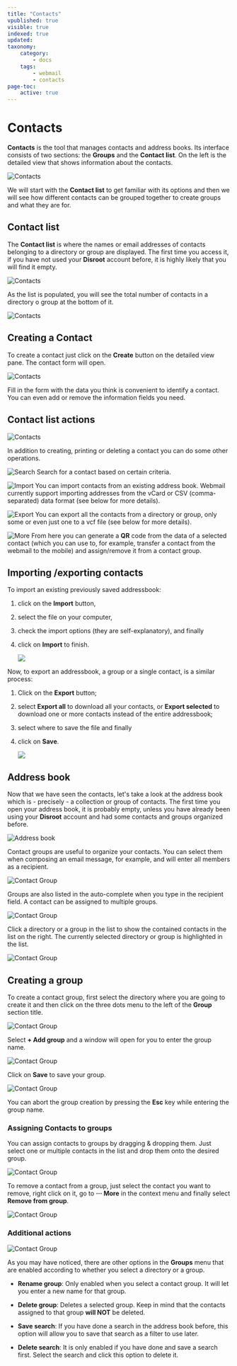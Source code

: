```yaml
---
title: "Contacts"
vpublished: true
visible: true
indexed: true
updated:
taxonomy:
    category:
        - docs
    tags:
        - webmail
        - contacts
page-toc:
    active: true
---
```


# Contacts
**Contacts** is the tool that manages contacts and address books. Its interface consists of two sections: the **Groups** and the **Contact list**. On the left is the detailed view that shows information about the contacts.

![Contacts](en/contacts_main.png)

We will start with the **Contact list** to get familiar with its options and then we will see how different contacts can be grouped together to create groups and what they are for.

## Contact list
The **Contact list** is where the names or email addresses of contacts belonging to a directory or group are displayed. The first time you access it, if you have not used your **Disroot** account before, it is highly likely that you will find it empty.

![Contacts](en/contact_list_empty.png)

As the list is populated, you will see the total number of contacts in a directory o group at the bottom of it.

![Contacts](en/bottom.png)

## Creating a Contact
To create a contact just click on the **Create** button on the detailed view pane. The contact form will open.

![Contacts](en/contact_create.gif)

Fill in the form with the data you think is convenient to identify a contact. You can even add or remove the information fields you need.

## Contact list actions

![Contacts](en/actions.png)

In addition to creating, printing or deleting a contact you can do some other operations.

![Search](en/search.png) Search for a contact based on certain criteria.

![Import](en/import.png) You can import contacts from an existing address book. Webmail currently support importing addresses from the vCard or CSV (comma-separated) data format (see below for more details).

![Export](en/export.png) You can export all the contacts from a directory or group, only some or even just one to a vcf file (see below for more details).

![More](en/more.png) From here you can generate a **QR** code from the data of a selected contact (which you can use to, for example, transfer a contact from the webmail to the mobile) and assign/remove it from a contact group.

## Importing /exporting contacts
To import an existing previously saved addressbook:

1. click on the **Import** button,
2. select the file on your computer,
3. check the import options (they are self-explanatory), and finally
4. click on **Import** to finish.

    ![](en/rc_import.gif)


Now, to export an addressbook, a group or a single contact, is a similar process:

1. Click on the **Export** button;
2. select **Export all** to download all your contacts, or **Export selected** to download one or more contacts instead of the entire addressbook;
3. select where to save the file and finally
4. click on **Save**.

   ![](en/rc_export.gif)

## Address book
Now that we have seen the contacts, let's take a look at the address book which is - precisely - a collection or group of contacts. The first time you open your address book, it is probably empty, unless you have already been using your **Disroot** account and had some contacts and groups organized before.

![Address book](en/first_add_book.png)

Contact groups are useful to organize your contacts. You can select them when composing an email message, for example, and will enter all members as a recipient.

![Contact Group](en/send_add_group.gif)

Groups are also listed in the auto-complete when you type in the recipient field. A contact can be assigned to multiple groups.

![Contact Group](en/send_add_group_auto.gif)

Click a directory or a group in the list to show the contained contacts in the list on the right. The currently selected directory or group is highlighted in the list.

![Contact Group](en/group_select.gif)

## Creating a group
To create a contact group, first select the directory where you are going to create it and then click on the three dots menu to the left of the **Group** section title.

![Contact Group](en/group_create.png)

Select **+ Add group** and a window will open for you to enter the group name.

![Contact Group](en/groups_creation.png)

Click on **Save** to save your group.

![Contact Group](en/group_created.png)

You can abort the group creation by pressing the **Esc** key while entering the group name.

### Assigning Contacts to groups
You can assign contacts to groups by dragging & dropping them. Just select one or multiple contacts in the list and drop them onto the desired group.

![Contact Group](en/grouping.gif)

To remove a contact from a group, just select the contact you want to remove, right click on it, go to **··· More** in the context menu and finally select **Remove from group**.

![Contact Group](en/remove_from_group.gif)

### Additional actions

![Contact Group](en/more_actions.png)

As you may have noticed, there are other options in the **Groups** menu that are enabled according to whether you select a directory or a group.

- **Rename group**: Only enabled when you select a contact group. It will let you enter a new name for that group.

- **Delete group**: Deletes a selected group. Keep in mind that the contacts assigned to that group **will NOT** be deleted.

- **Save search**: If you have done a search in the address book before, this option will allow you to save that search as a filter to use later.

- **Delete search**: It is only enabled if you have done and save a search first. Select the search and click this option to delete it.
